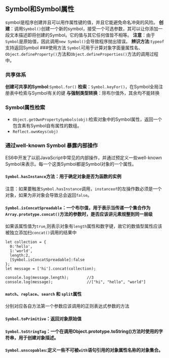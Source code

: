 ## Symbol和Symbol属性
symbol是程序创建并且可以用作属性键的值，并且它能避免命名冲突的风险。
**创建**：调用`Symbol()`创建一个新的symbol，接受一个可选参数，其可以让你添加一段文本描述即将创建的Symbol。它的值与其它任何值皆不相等。
**注意**：由于`Symbol`是原始值，因此调用`new Symbol()`会导致程序抛出错误。
**辨识方法**:`typeof`支持返回Symbol
###使用方法
`Symbol`可用于计算对象字面量属性名、`Object.defineProperty()`方法和`Object.defineProperties()`方法的调用过程中。
### 共享体系
**创建可共享的Symbol**:`Symbol.for()`
**检索**：`Symbol.keyFor()`，在Symbol全局注册表中检索与Symbol有关的键
**与强制类型转换**：除布尔值外，其余均不能转换
### Symbol属性检索
+ `Object.getOwnPropertySymbols(obj)`:检索对象中的Symbol属性，返回一个包含素有Symbol自有属性的数组。
+ `Reflect.ownKeys(obj)`
### 通过well-known Symbol 暴露内部操作
ES6中开发了以前JavaScript中常见的内部操作，并通过预定义一些well-known Symbol来表示。每一个这类Symbol都是Symbol对象的一个属性。
#### `Symbol.hasInstance`方法：用于确定对象是否为函数的实例
注意：如果要触发`Symbol.hasInstance`调用，`instanceof`的左操作数必须是一个对象，如果为非对象会导致总会返回`false`。
#### `Symbol.isConcatSpreadable`：一个布尔值，用于表示当传递一个集合作为`Array.prototype.concat()`方法的参数时，是否应该讲元素规整到同一层级
如果该属性值为`true`,则表示对象有`length`属性和数字键，故它的数值型属性应该被独立添加扫`concat()`调用的结果中

```
let collection = {
  0:'hello',
  1:'world',
  length:2,
  [Symbol.isConcatSpreadable]:false
};
let message = ['hi'].concat(collection);

console.log(message.length);        //3
console.log(message);               //["hi", "hello", "world"]
```
#### `match`、`replace`、`search` 和 `split`属性
分别对应各自方法第一个参数应该调用的正则表达式参数的方法
#### `Symbol.toPrimitive`：返回对象原始值
#### `Symbol.toStringTag`：一个在调用Object.prototype.toString()方法时使用的字符串，用于创建对象描述。
#### `Symbol.unscopables`:定义一些不可被`with`语句引用的对象属性名称的对象集合。
